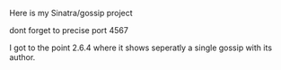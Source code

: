 Here is my Sinatra/gossip project

dont forget to precise port 4567

I got to the point 2.6.4 where it shows seperatly a single gossip with its author.
